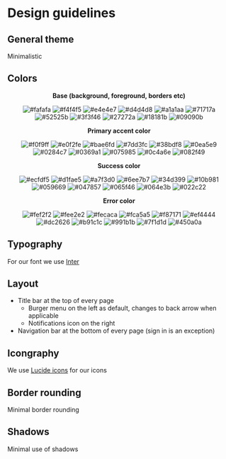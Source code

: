 # Design guidelines

## General theme
Minimalistic

## Colors

<p align="center"><strong>Base (background, foreground, borders etc)</strong></p>

<div align="center">

![#fafafa](https://placehold.co/64x64/fafafa/fafafa.png)
![#f4f4f5](https://placehold.co/64x64/f4f4f5/f4f4f5.png)
![#e4e4e7](https://placehold.co/64x64/e4e4e7/e4e4e7.png)
![#d4d4d8](https://placehold.co/64x64/d4d4d8/d4d4d8.png)
![#a1a1aa](https://placehold.co/64x64/a1a1aa/a1a1aa.png)
![#71717a](https://placehold.co/64x64/71717a/71717a.png)
![#52525b](https://placehold.co/64x64/52525b/52525b.png)
![#3f3f46](https://placehold.co/64x64/3f3f46/3f3f46.png)
![#27272a](https://placehold.co/64x64/27272a/27272a.png)
![#18181b](https://placehold.co/64x64/18181b/18181b.png)
![#09090b](https://placehold.co/64x64/09090b/09090b.png)

</div>

<p align="center"><strong>Primary accent color</strong></p>

<div align="center">

![#f0f9ff](https://placehold.co/64x64/f0f9ff/f0f9ff.png)
![#e0f2fe](https://placehold.co/64x64/e0f2fe/e0f2fe.png)
![#bae6fd](https://placehold.co/64x64/bae6fd/bae6fd.png)
![#7dd3fc](https://placehold.co/64x64/7dd3fc/7dd3fc.png)
![#38bdf8](https://placehold.co/64x64/38bdf8/38bdf8.png)
![#0ea5e9](https://placehold.co/64x64/0ea5e9/0ea5e9.png)
![#0284c7](https://placehold.co/64x64/0284c7/0284c7.png)
![#0369a1](https://placehold.co/64x64/0369a1/0369a1.png)
![#075985](https://placehold.co/64x64/075985/075985.png)
![#0c4a6e](https://placehold.co/64x64/0c4a6e/0c4a6e.png)
![#082f49](https://placehold.co/64x64/082f49/082f49.png)

</div>

<p align="center"><strong>Success color</strong></p>

<div align="center">

![#ecfdf5](https://placehold.co/64x64/ecfdf5/ecfdf5.png)
![#d1fae5](https://placehold.co/64x64/d1fae5/d1fae5.png)
![#a7f3d0](https://placehold.co/64x64/a7f3d0/a7f3d0.png)
![#6ee7b7](https://placehold.co/64x64/6ee7b7/6ee7b7.png)
![#34d399](https://placehold.co/64x64/34d399/34d399.png)
![#10b981](https://placehold.co/64x64/10b981/10b981.png)
![#059669](https://placehold.co/64x64/059669/059669.png)
![#047857](https://placehold.co/64x64/047857/047857.png)
![#065f46](https://placehold.co/64x64/065f46/065f46.png)
![#064e3b](https://placehold.co/64x64/064e3b/064e3b.png)
![#022c22](https://placehold.co/64x64/022c22/022c22.png)

</div>

<p align="center"><strong>Error color</strong></p>

<div align="center">

![#fef2f2](https://placehold.co/64x64/fef2f2/fef2f2.png)
![#fee2e2](https://placehold.co/64x64/fee2e2/fee2e2.png)
![#fecaca](https://placehold.co/64x64/fecaca/fecaca.png)
![#fca5a5](https://placehold.co/64x64/fca5a5/fca5a5.png)
![#f87171](https://placehold.co/64x64/f87171/f87171.png)
![#ef4444](https://placehold.co/64x64/ef4444/ef4444.png)
![#dc2626](https://placehold.co/64x64/dc2626/dc2626.png)
![#b91c1c](https://placehold.co/64x64/b91c1c/b91c1c.png)
![#991b1b](https://placehold.co/64x64/991b1b/991b1b.png)
![#7f1d1d](https://placehold.co/64x64/7f1d1d/7f1d1d.png)
![#450a0a](https://placehold.co/64x64/450a0a/450a0a.png)

</div>

## Typography
For our font we use [Inter](https://rsms.me/inter/)

## Layout
- Title bar at the top of every page
  - Burger menu on the left as default, changes to back arrow when applicable
  - Notifications icon on the right
- Navigation bar at the bottom of every page (sign in is an exception)

## Icongraphy
We use [Lucide icons](https://lucide.dev/) for our icons

## Border rounding
Minimal border rounding

## Shadows
Minimal use of shadows